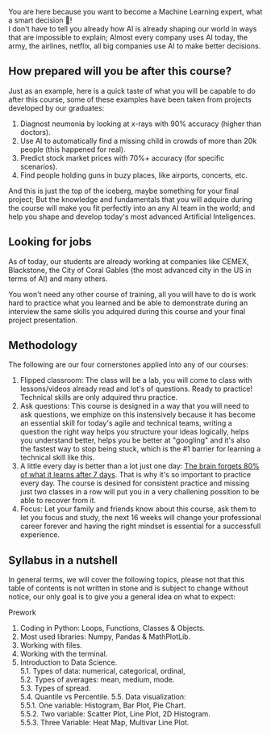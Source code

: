 You are here because you want to become a Machine Learning expert, what a smart decision 🤯!   
I don't have to tell you already how AI is already shaping our world in ways that are impossible to explain; Almost every company uses AI today, the army, the airlines, netflix, all big companies use AI to make better decisions.

## How prepared will you be after this course?

Just as an example, here is a quick taste of what you will be capable to do after this course, some of these examples have been taken from projects developed by our graduates:
1. Diagnost neumonia by looking at x-rays with 90% accuracy (higher than doctors).
2. Use AI to automatically find a missing child in crowds of more than 20k people (this happened for real).
3. Predict stock market prices with 70%+ accuracy (for specific scenarios).
4. Find people holding guns in buzy places, like airports, concerts, etc.

And this is just the top of the iceberg, maybe something for your final project; But the knowledge and fundamentals that you will adquire during the course will make you fit perfectly into an any AI team in the world; and help you shape and develop today's most advanced Artificial Inteligences.

## Looking for jobs

As of today, our students are already working at companies like CEMEX, Blackstone, the City of Coral Gables (the most advanced city in the US in terms of AI) and many others.

You won't need any other course of training, all you will have to do is work hard to practice what you learned and be able to demonstrate during an interview the same skills you adquired during this course and your final project presentation.

## Methodology

The following are our four cornerstones applied into any of our courses:

1. Flipped classroom: The class will be a lab, you will come to class with lessons/videos already read and lot's of questions. Ready to practice! Technical skills are only adquired thru practice.
2. Ask questions: This course is designed in a way that you will need to ask questions, we emphize on this instensively because it has become an essential skill for today's agile and technical teams, writing a question the right way helps you structure your ideas logically, helps you understand better, helps you be better at "googling" and it's also the fastest way to stop being stuck, which is the #1 barrier for learning a technical skill like this.
3. A little every day is better than a lot just one day: [The brain forgets 80% of what it learns after 7 days](https://www.mindtools.com/pages/article/forgetting-curve.htm). That is why it's so important to practice every day. The course is desined for consistent practice and missing just two classes in a row will put you in a very challening possition to be able to recover from it.
4. Focus: Let your family and friends know about this course, ask them to let you focus and study, the next 16 weeks will change your professional career forever and having the right mindset is essential for a successfull experience.

## Syllabus in a nutshell

In general terms, we will cover the following topics, please not that this table of contents is not written in stone and is subject to change without notice, our only goal is to give you a general idea on what to expect:

Prework

1. Coding in Python: Loops, Functions, Classes & Objects.  
2. Most used libraries: Numpy, Pandas & MathPlotLib.  
3. Working with files.  
4. Working with the terminal.  
5. Introduction to Data Science.  
    5.1. Types of data: numerical, categorical, ordinal,   
    5.2. Types of averages: mean, medium, mode.  
    5.3. Types of spread.   
    5.4. Quantile vs Percentile. 
    5.5. Data visualization:   
            5.5.1. One variable: Histogram, Bar Plot, Pie Chart.  
            5.5.2. Two variable: Scatter Plot, Line Plot, 2D Histogram.  
            5.5.3. Three Variable: Heat Map, Multivar Line Plot.  
